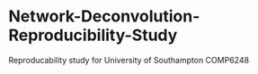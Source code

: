 # Network-Deconvolution-Reproducibility-Study
Reproducability study for University of Southampton COMP6248
